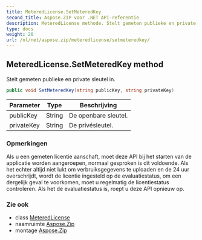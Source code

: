 ```yaml
---
title: MeteredLicense.SetMeteredKey
second_title: Aspose.ZIP voor .NET API-referentie
description: MeteredLicense methode. Stelt gemeten publieke en private sleutel in.
type: docs
weight: 20
url: /nl/net/aspose.zip/meteredlicense/setmeteredkey/
---
```

## MeteredLicense.SetMeteredKey method

Stelt gemeten publieke en private sleutel in.

```csharp
public void SetMeteredKey(string publicKey, string privateKey)
```

| Parameter | Type | Beschrijving |
| --- | --- | --- |
| publicKey | String | De openbare sleutel. |
| privateKey | String | De privésleutel. |

### Opmerkingen

Als u een gemeten licentie aanschaft, moet deze API bij het starten van de applicatie worden aangeroepen, normaal gesproken is dit voldoende. Als het echter altijd niet lukt om verbruiksgegevens te uploaden en de 24 uur overschrijdt, wordt de licentie ingesteld op de evaluatiestatus, om een dergelijk geval te voorkomen, moet u regelmatig de licentiestatus controleren. Als het de evaluatiestatus is, roept u deze API opnieuw op.

### Zie ook

* class [MeteredLicense](../)
* naamruimte [Aspose.Zip](../../meteredlicense/)
* montage [Aspose.Zip](../../../)


